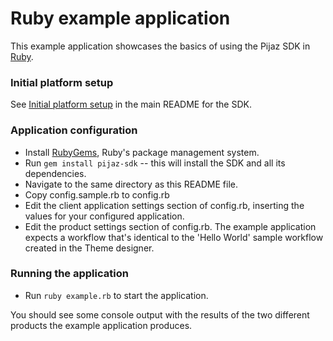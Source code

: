 Ruby example application
===========================

This example application showcases the basics of using the Pijaz SDK in [Ruby](https://www.ruby-lang.org).


### Initial platform setup

See [Initial platform setup](https://github.com/pijaz/pijaz-sdk#initial-platform-setup) in the main README for the SDK.


### Application configuration

* Install [RubyGems](https://rubygems.org), Ruby's package management system.
* Run `gem install pijaz-sdk` -- this will install the SDK and all its dependencies.
* Navigate to the same directory as this README file.
* Copy config.sample.rb to config.rb
* Edit the client application settings section of config.rb, inserting the values for your configured application.
* Edit the product settings section of config.rb. The example application expects a workflow that's identical to the 'Hello World' sample workflow created in the Theme designer.


### Running the application

* Run `ruby example.rb` to start the application.

You should see some console output with the results of the two different products the example application produces.

